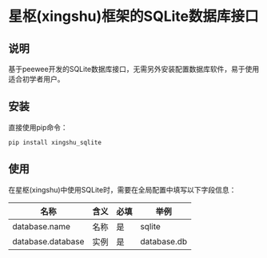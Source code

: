 # 星枢(xingshu)框架的SQLite数据库接口

## 说明

基于peewee开发的SQLite数据库接口，无需另外安装配置数据库软件，易于使用适合初学者用户。

## 安装

直接使用pip命令：

```
pip install xingshu_sqlite
```

## 使用

在星枢(xingshu)中使用SQLite时，需要在全局配置中填写以下字段信息：

| 名称              | 含义 | 必填 | 举例        |
| ----------------- | ---- | ---- | ----------- |
| database.name     | 名称 | 是   | sqlite      |
| database.database | 实例 | 是   | database.db |


